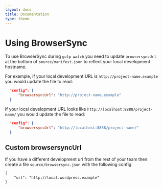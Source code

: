 ```yaml
---
layout: docs
title: Documentation
type: theme
---
```

# Using BrowserSync

To use BrowserSync during `gulp watch` you need to update `browsersyncUrl` at the bottom of `source/manifest.json` to reflect your local development hostname.

For example, if your local development URL is `http://project-name.example` you would update the file to read:
```json
  "config": {
      "browsersyncUrl": "http://project-name.example"
  }
```
If your local development URL looks like `http://localhost:8888/project-name/` you would update the file to read:
```json
  "config": {
      "browsersyncUrl": "http://localhost:8888/project-name/"
  }
```

## Custom browsersyncUrl
If you have a different development url from the rest of your team then create a file `source/browsersync.json` with the following config:
```
{
    "url": "http://local.wordpress.example"
}
```